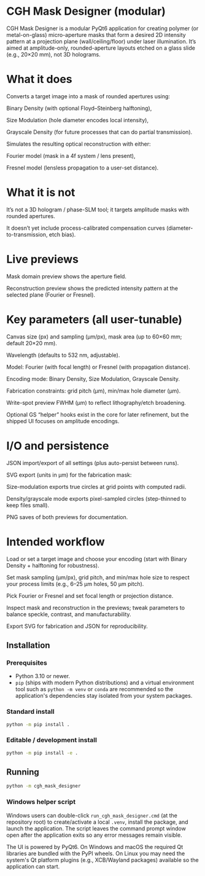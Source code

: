 # CGH Mask Designer (modular)

CGH Mask Designer is a modular PyQt6 application for creating polymer (or metal-on-glass) micro-aperture masks that form a desired 2D intensity pattern at a projection plane (wall/ceiling/floor) under laser illumination. It’s aimed at amplitude-only, rounded-aperture layouts etched on a glass slide (e.g., 20×20 mm), not 3D holograms.

# What it does

Converts a target image into a mask of rounded apertures using:

  Binary Density (with optional Floyd–Steinberg halftoning),

  Size Modulation (hole diameter encodes local intensity),

  Grayscale Density (for future processes that can do partial transmission).

  Simulates the resulting optical reconstruction with either:

  Fourier model (mask in a 4f system / lens present),

  Fresnel model (lensless propagation to a user-set distance).

# What it is not

It’s not a 3D hologram / phase-SLM tool; it targets amplitude masks with rounded apertures.

It doesn’t yet include process-calibrated compensation curves (diameter-to-transmission, etch bias).

# Live previews

Mask domain preview shows the aperture field.

Reconstruction preview shows the predicted intensity pattern at the selected plane (Fourier or Fresnel).

# Key parameters (all user-tunable)

Canvas size (px) and sampling (µm/px), mask area (up to 60×60 mm; default 20×20 mm).

Wavelength (defaults to 532 nm, adjustable).

Model: Fourier (with focal length) or Fresnel (with propagation distance).

Encoding mode: Binary Density, Size Modulation, Grayscale Density.

Fabrication constraints: grid pitch (µm), min/max hole diameter (µm).

Write-spot preview FWHM (µm) to reflect lithography/etch broadening.

Optional GS “helper” hooks exist in the core for later refinement, but the shipped UI focuses on amplitude encodings.

# I/O and persistence

JSON import/export of all settings (plus auto-persist between runs).

SVG export (units in µm) for the fabrication mask:

Size-modulation exports true circles at grid points with computed radii.

Density/grayscale mode exports pixel-sampled circles (step-thinned to keep files small).

PNG saves of both previews for documentation.

# Intended workflow

Load or set a target image and choose your encoding (start with Binary Density + halftoning for robustness).

Set mask sampling (µm/px), grid pitch, and min/max hole size to respect your process limits (e.g., 6–25 µm holes, 50 µm pitch).

Pick Fourier or Fresnel and set focal length or projection distance.

Inspect mask and reconstruction in the previews; tweak parameters to balance speckle, contrast, and manufacturability.

Export SVG for fabrication and JSON for reproducibility.

## Installation

### Prerequisites
- Python 3.10 or newer.
- `pip` (ships with modern Python distributions) and a virtual environment
  tool such as `python -m venv` or `conda` are recommended so the
  application's dependencies stay isolated from your system packages.

### Standard install
```bash
python -m pip install .
```

### Editable / development install
```bash
python -m pip install -e .
```

## Running
```bash
python -m cgh_mask_designer
```

### Windows helper script

Windows users can double-click `run_cgh_mask_designer.cmd` (at the repository
root) to create/activate a local `.venv`, install the package, and launch the
application. The script leaves the command prompt window open after the
application exits so any error messages remain visible.

The UI is powered by PyQt6. On Windows and macOS the required Qt libraries
are bundled with the PyPI wheels. On Linux you may need the system's Qt
platform plugins (e.g., XCB/Wayland packages) available so the application
can start.

